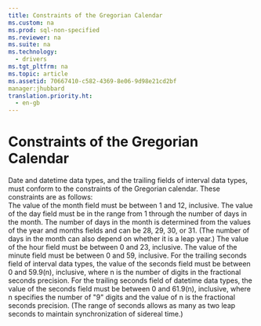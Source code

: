 ```yaml
---
title: Constraints of the Gregorian Calendar
ms.custom: na
ms.prod: sql-non-specified
ms.reviewer: na
ms.suite: na
ms.technology: 
  - drivers
ms.tgt_pltfrm: na
ms.topic: article
ms.assetid: 70667410-c582-4369-8e06-9d98e21cd2bf
manager:jhubbard
translation.priority.ht: 
  - en-gb
---
```

# Constraints of the Gregorian Calendar
<?xml version="1.0" encoding="utf-8"?>
<developerReferenceWithoutSyntaxDocument xmlns="http://ddue.schemas.microsoft.com/authoring/2003/5" xmlns:xlink="http://www.w3.org/1999/xlink" xmlns:xsi="http://www.w3.org/2001/XMLSchema-instance" xsi:schemaLocation="http://ddue.schemas.microsoft.com/authoring/2003/5 http://dduestorage.blob.core.windows.net/ddueschema/developer.xsd">
  <introduction>
    <para>Date and datetime data types, and the trailing fields of interval data types, must conform to the constraints of the Gregorian calendar. These constraints are as follows:

</para>
  </introduction>
  <section>
    <content>
      <list class="bullet">
        <listItem>
          <para>The value of the month field must be between 1 and 12, inclusive.</para>
        </listItem>
        <listItem>
          <para>The value of the day field must be in the range from 1 through the number of days in the month. The number of days in the month is determined from the values of the year and months fields and can be 28, 29, 30, or 31. (The number of days in the month can also depend on whether it is a leap year.)</para>
        </listItem>
        <listItem>
          <para>The value of the hour field must be between 0 and 23, inclusive.</para>
        </listItem>
        <listItem>
          <para>The value of the minute field must be between 0 and 59, inclusive.</para>
        </listItem>
        <listItem>
          <para>For the trailing seconds field of interval data types, the value of the seconds field must be between 0 and 59.9(<legacyItalic>n</legacyItalic>), inclusive, where <legacyItalic>n</legacyItalic> is the number of digits in the fractional seconds precision.</para>
        </listItem>
        <listItem>
          <para>For the trailing seconds field of datetime data types, the value of the seconds field must be between 0 and 61.9(<legacyItalic>n</legacyItalic>), inclusive, where <legacyItalic>n</legacyItalic> specifies the number of "9" digits and the value of <legacyItalic>n </legacyItalic>is the fractional seconds precision. (The range of seconds allows as many as two leap seconds to maintain synchronization of sidereal time.)</para>
        </listItem>
      </list>
    </content>
  </section>
  <relatedTopics />
</developerReferenceWithoutSyntaxDocument>